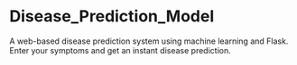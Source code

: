 # Disease_Prediction_Model
A web-based disease prediction system using machine learning and Flask. Enter your symptoms and get an instant disease prediction.
